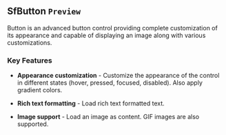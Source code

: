 ## SfButton `Preview`

Button is an advanced button control providing complete customization of its appearance and capable of displaying an image along with various customizations.

### Key Features

*	**Appearance customization** - Customize the appearance of the control in different states (hover, pressed, focused, disabled). Also apply gradient colors.

*	**Rich text formatting** - Load rich text formatted text.

*	**Image support** - Load an image as content. GIF images are also supported.
